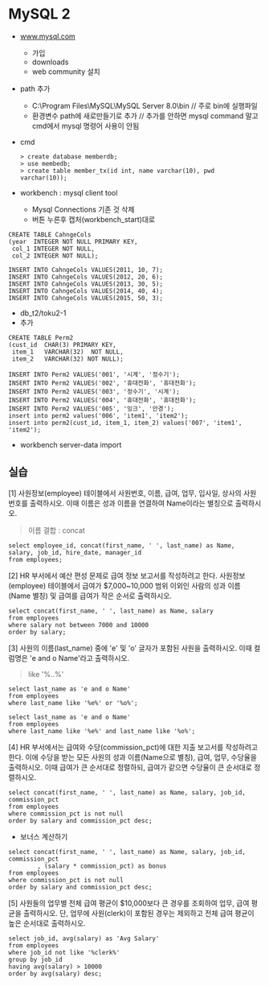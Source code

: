 # MySQL 2



- www.mysql.com
	- 가입
	- downloads
	- web community 설치

- path 추가 
	- C:\Program Files\MySQL\MySQL Server 8.0\bin // 주로 bin에 실행파일
	- 환경변수 path에 새로만들기로 추가
	// 추가를 안하면 mysql command 말고 cmd에서 mysql 명령어 사용이 안됨

- cmd
	
	```mysql
	> create database memberdb;
	> use membedb;
	> create table member_tx(id int, name varchar(10), pwd varchar(10));
	```

- workbench
: mysql client tool
	- Mysql Connections 기존 것 삭제
	- 버튼 누른후 캡처(workbench_start)대로

```mysql
CREATE TABLE CahngeCols
(year  INTEGER NOT NULL PRIMARY KEY,
 col_1 INTEGER NOT NULL,
 col_2 INTEGER NOT NULL);

INSERT INTO CahngeCols VALUES(2011,	10,	7);
INSERT INTO CahngeCols VALUES(2012,	20,	6);
INSERT INTO CahngeCols VALUES(2013,	30,	5);
INSERT INTO CahngeCols VALUES(2014,	40,	4);
INSERT INTO CahngeCols VALUES(2015,	50,	3);
```



- db_t2/toku2-1
- 추가

```mysql
CREATE TABLE Perm2
(cust_id  CHAR(3) PRIMARY KEY,
 item_1   VARCHAR(32)  NOT NULL,
 item_2   VARCHAR(32) NOT NULL);

INSERT INTO Perm2 VALUES('001', '시계', '정수기');
INSERT INTO Perm2 VALUES('002', '휴대전화', '휴대전화');
INSERT INTO Perm2 VALUES('003', '정수기', '시계');
INSERT INTO Perm2 VALUES('004', '휴대전화', '휴대전화');
INSERT INTO Perm2 VALUES('005', '잉크', '안경');
insert into perm2 values('006', 'item1', 'item2');
insert into perm2(cust_id, item_1, item_2) values('007', 'item1', 'item2');
```

- workbench
	server-data import





## 실습

[1] 사원정보(employee) 테이블에서 사원번호, 이름, 급여, 업무, 입사일, 상사의 사원번호를 출력하시오. 이때 이름은 성과 이름을 연결하여 Name이라는 별칭으로 출력하시오.

>이름 결합 : concat

```mysql
select employee_id, concat(first_name, ' ', last_name) as Name, salary, job_id, hire_date, manager_id
from employees;
```



[2] HR 부서에서 예산 편성 문제로 급여 정보 보고서를 작성하려고 한다. 사원정보(employee) 테이블에서 급여가 $7,000~10,000 범위 이외인 사람의 성과 이름(Name 별칭) 및 급여를 급여가 작은 순서로 출력하시오.

```mysql
select concat(first_name, ' ', last_name) as Name, salary
from employees
where salary not between 7000 and 10000
order by salary;
```




[3] 사원의 이름(last_name) 중에 'e' 및 'o' 글자가 포함된 사원을 출력하시오. 이때 컬럼명은 'e and o Name'라고 출력하시오.
>like '%..%'

````mysql
select last_name as 'e and o Name'
from employees
where last_name like '%e%' or '%o%';

select last_name as 'e and o Name'
from employees
where last_name like '%e%' and last_name like '%o%';
````



[4] HR 부서에서는 급여와 수당(commission_pct)에 대한 지출 보고서를 작성하려고 한다. 이에 수당을 받는 모든 사원의 성과 이름(Name으로 별칭), 급여, 업무, 수당율을 출력하시오. 이때 급여가 큰 순서대로 정렬하되, 급여가 같으면 수당율이 큰 순서대로 정렬하시오.

```mysql
select concat(first_name, ' ', last_name) as Name, salary, job_id, commission_pct
from employees
where commission_pct is not null
order by salary and commission_pct desc;
```

- 보너스 계산하기

```mysql
select concat(first_name, ' ', last_name) as Name, salary, job_id, commission_pct
		, (salary * commission_pct) as bonus
from employees
where commission_pct is not null
order by salary and commission_pct desc;
```




[5] 사원들의 업무별 전체 급여 평균이 $10,000보다 큰 경우를 조회하여 업무, 급여 평균을 출력하시오. 단, 업무에 사원(clerk)이 포함된 경우는 제외하고 전체 급여 평균이 높은 순서대로 출력하시오.

```mysql
select job_id, avg(salary) as 'Avg Salary'
from employees
where job_id not like '%clerk%'
group by job_id
having avg(salary) > 10000
order by avg(salary) desc;
```

